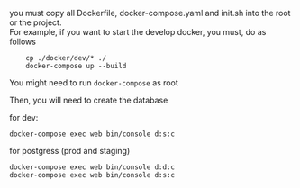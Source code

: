 you must copy all Dockerfile, docker-compose.yaml and init.sh into the root or the project.  
For example, if you want to start the develop docker, you must, do as follows
        
        cp ./docker/dev/* ./
        docker-compose up --build
        
You might need to run ```docker-compose``` as root


Then, you will need to create the database

for dev:

	docker-compose exec web bin/console d:s:c


for postgress (prod and staging)

	docker-compose exec web bin/console d:d:c
	docker-compose exec web bin/console d:s:c
